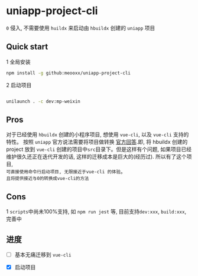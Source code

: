 # uniapp-project-cli

`0` 侵入, 不需要使用 `huildx` 来启动由 `hbuildx` 创建的 `uniapp` 项目

## Quick start
1 全局安装

```bash
npm install -g github:meooxx/uniapp-project-cli

```

2 启动项目

```bash

unilaunch . -c dev:mp-weixin

```

## Pros

对于已经使用 `hbuildx` 创建的小程序项目, 想使用 `vue-cli`, 以及 `vue-cli` 支持的特性。
按照 `uniapp` 官方说法需要将项目做转换 [官方回答](https://ask.dcloud.net.cn/question/73762).即, 将 hbuildx 创建的 project 放到 `vue-cli` 创建的项目中`src`目录下。但是这样有个问题, 如果项目已经维护很久还正在迭代开发的话, 这样的迁移成本是巨大的(经历过). 所以有了这个项目,   
`可直接使用命令行启动项目, 无限接近于vue-cli 的体验`。  
`且将提供接近与0的转换成vue-cli的方法`

## Cons
1 `scripts`中尚未100%支持, 如 `npm run jest` 等, 目前支持`dev:xxx`, `build:xxx`, 完善中

## 进度

- [ ] 基本无痛迁移到 `vue-cli`  
- [x] 启动项目


